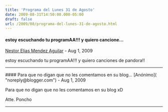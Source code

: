 ```yaml
---
title: 'Programa del Lunes 31 de Agosto'
date: 2009-08-31T14:50:00.000-05:00
draft: false
url: /2009/08/programa-del-lunes-31-de-agosto.html
---
```


#### estoy escuchando tu programAA!!! y quiero cancione...
[Nestor Elias Mendez Aguilar](https://draft.blogger.com/profile/09648571988768851119 "noreply@blogger.com") - <time datetime="2009-08-31T15:19:52.372-05:00">Aug 1, 2009</time>

estoy escuchando tu programAA!!! y quiero canciones de pandora!!
<hr />
#### Para que no digan que no les comentamos en su blog...
[Anónimo]( "noreply@blogger.com") - <time datetime="2009-08-31T15:21:10.536-05:00">Aug 1, 2009</time>

Para que no digan que no les comentamos en su blog xD  
  
Atte. Poncho
<hr />
